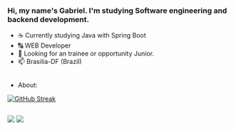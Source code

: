 ### Hi, my name's Gabriel. I'm studying Software engineering and backend development.
- ☕ Currently studying Java with Spring Boot
- 🔠 WEB Developer
- 🤔 Looking for an trainee or opportunity Junior.
- 📫 Brasilia-DF (Brazil)
##
- About:
  <div>
  <a href= "https://github.com/Gabrielsoac">
[![GitHub Streak](https://streak-stats.demolab.com/?user=Gabrielsoac&theme=tokyonight&background=000&border=30A3DC&dates=FFF)](https://git.io/streak-stats)


##
</div>
  <a href="gabrielsoacc@gmail.com"><img src="https://img.shields.io/badge/Gmail-D14836?style=for-the-badge&logo=gmail&logoColor=white" target="_blank"></a>
  <a href="https://www.linkedin.com/in/gabrielsoacc/"><img src="https://img.shields.io/badge/LinkedIn-0077B5?style=for-the-badge&logo=linkedin&logoColor=white" target="_blank"></>
